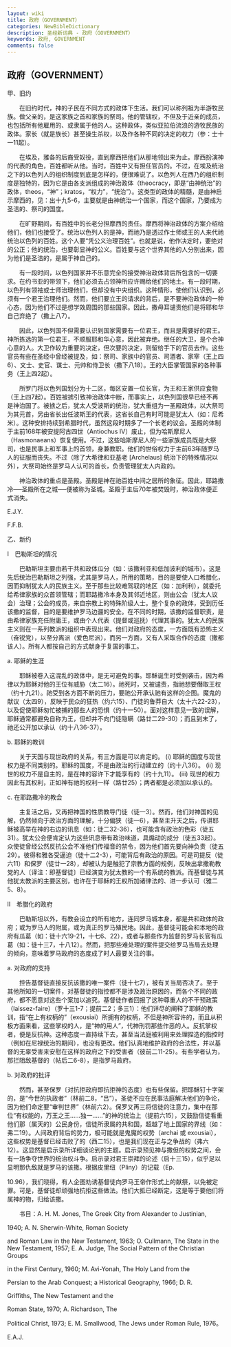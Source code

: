 ```yaml
---
layout: wiki
title: 政府（GOVERNMENT）
categories: NewBibleDictionary
description: 圣经新词典 - 政府（GOVERNMENT）
keywords: 政府, GOVERNMENT
comments: false
---
```


## 政府（GOVERNMENT）

甲、旧约

　　在旧约时代，神的子民在不同方式的政体下生活。我们可以称列祖为半游牧民族。做父亲的，是这家族之首和家族的祭司。他的管辖权，不但及于近亲的成员，也包括所有他雇用的、或隶属于他的人。这种政体，类似亚拉伯流浪的游牧民族的政体。家长（就是族长）甚至操生杀权，以及作各种不同的决定的权力（参：士十一11起）。

　　在埃及，雅各的后裔受奴役，直到摩西把他们从那地领出来为止。摩西扮演神的代表的角色，百姓都听从他。当时，百姓中又有担任官员的。不过，在埃及统治之下的以色列人的组织制度到底是怎样的，便很难说了。以色列人在西乃的组织制度是独特的，因为它是由各支派组成的神治政体（theocracy，即是“由神统治”的政体，theos，“神”；kratos，“权力”，“统治”）。这类型的政体的精髓，是由神启示摩西的，见：出十九5-6，主要就是由神统治一个国家，而这个国家，乃要成为圣洁的、祭司的国度。

　　在旷野期间，有百姓中的长老分担摩西的责任。摩西将神治政体的方案介绍给他们，他们也接受了。统治以色列人的是神，而祂乃是透过作士师或王的人来代祂统治以色列的百姓。这个人要“凭公义治理百姓”。也就是说，他作决定时，要绝对的公正；他的统治，也要彰显神的公义。百姓要与这个世界其他的人分别出来，因为他们是圣洁的，是属于神自己的。

　　有一段时间，以色列国家并不乐意完全的接受神治政体背后所包含的一切要求。在约书亚的带领下，他们必须去占领神所应许赐给他们的地土。有一段时期，以色列有领袖或士师治理他们，但却没有中央组织。这种情形，使他们认识到，必须有一个君王治理他们。然而，他们要立王的请求的背后，是不要神治政体的一种心态，因为他们不过是想学效周围的那些国家。因此，撒母耳谴责他们是将耶和华自己弃绝了（撒上八7）。

　　因此，以色列国不但需要认识到国家需要有一位君王，而且是需要好的君王。神所拣选的第一位君王，不顺服耶和华心意，因此被弃绝。继任的大卫，是个合神心意的人。大卫作较为重要的决定，但次要的决定，则留给手下的官员去作。这些官员有些在圣经中曾经被提及，如：祭司、家族中的官员、司酒者、家宰（王上四6）、文士、史官、谋士、元帅和侍卫长（撒下八18）。王的大臣掌管国家的各种事务（王上四2起）。

　　所罗门将以色列国划分为十二区，每区安置一位长官，为王和王家供应食物（王上四7起）。百姓被掳引致神治政体中断，而事实上，以色列国很早已经不再是神治国了。被掳之后，犹太人受波斯的统治，犹大重组为一圣殿政体，以大祭司为其元首，另由省长出任波斯王的代表，这省长自己有时可能是犹太人（如：尼希米）。这种安排持续到希腊时代，虽然这段时期多了一个长老的议会。圣殿的体制于主前168年被安提阿古四世（Antiochus IV）废止，但为哈斯摩尼人（Hasmonaeans）恢复使用。不过，这些哈斯摩尼人的一些家族成员既是大祭司，也是民事上和军事上的首领，身兼教职。他们的世俗权力于主前63年随罗马人的征服而丧失。不过（除了大希律和亚基老 [Archelaus] 统治下的特殊情况以外），大祭司始终是罗马人认可的首长，负责管理犹太人内政的。

　　神治政体的重点是圣殿。圣殿是神在祂百姓中间之居所的象征。因此，耶路撒冷──圣殿所在之城──便被称为圣城。圣殿于主后70年被焚毁时，神治政体便正式消失。

E.J.Y.

F.F.B.

乙、新约

Ⅰ　巴勒斯坦的情况

　　巴勒斯坦主要由若干共和政体瓜分（如：该撒利亚和低加波利的城市）。这是先后统治巴勒斯坦之列强，尤其是罗马人，所用的策略，目的是要使人口希腊化，因而抑制犹太人的民族主义。至于那些比较难驾驭的地区（如：加利利），就委托给希律家族的众首领管辖；而耶路撒冷本身及其邻近地区，则由公会（犹太人议会）治理；公会的成员，来自宗教上的特殊阶级人士。整个复杂的政体，受到历任该撒的监督，目的是要维护罗马边疆的安全。在不同的时期，该撒的监督职责，是由希律家族充任附庸王，或由个人代表（提督或巡抚）代理其事的。犹太人的民族主义则在一系列教派的组织中表现出来。他们对政府的态度，一方面既有恐怖主义（奋锐党），以至分离派（爱色尼派），而另一方面，又有人采取合作的态度（撒都该人）。所有人都按自己的方式献身于复国的事工。

a. 耶稣的生涯

　　耶稣被卷入这混乱的政体中，是无可避免的事。耶稣诞生时受到袭击，因为希律以为耶稣对他的王位有威胁（太二16）。祂死时，又被谴责，指祂想要僭取王权（约十九21）。祂受到各方面不断的压力，要祂公开承认祂有这样的企图。魔鬼的献议（太四9），反映于民众的狂热（约六15）、门徒的鲁莽自大（太十六22-23），以及促使耶稣匆忙被捕的那些人的恐惧（约十一50）。面对这样意见一致的误解，耶稣通常都避免自称为王，但却并不向门徒隐瞒（路廿二29-30）；而且到末了，祂还公开加以承认（约十八36-37）。

b. 耶稣的教训

　　关于天国与现世政府的关系，有三方面是可以肯定的。 (i) 耶稣的国度与现世权力是不同类别的。耶稣的国度，不是由政治的行动建立的（约十八36）。 (ii) 现世的权力不是自主的，是在神的容许下才能享有的（约十九11）。 (iii) 现世的权力因此有其权利，正如神有祂的权利一样（路廿25）；两者都是必须加以承认的。

c. 在耶路撒冷的教会

　　主复活之后，又再把神国的性质教导门徒（徒一3）。然而，他们对神国的见解，仍然倾向于政治方面的理解，十分偏狭（徒一6），甚至主升天之后，传讲耶稣被高举在神的右边的讯息（如：徒二32-36），也可能含有政治的色彩（徒五31）。犹太公会便肯定认为这些讯息带有政治味道，具煽动的成分（徒五33起）。众使徒曾经公然反抗公会不准他们传福音的禁令，因为他们首先要向神负责（徒五29）。彼得和雅各受逼迫（徒十二2-3），可能背后有政治的原因。可是司提反（徒六11）和保罗（徒廿一28），却被认为是触犯了宗教方面的规例，反映出拿撒勒教党的人〔译注：即基督徒〕已经演变为犹太教的一个有系统的教派。而基督徒与其他犹太教派的主要区别，也许在于耶稣的王权所加诸律法的、进一步认可（雅二5、8）。

Ⅱ　希腊化的政府

　　巴勒斯坦以外，有教会设立的所有地方，连同罗马城本身，都是共和政体的政府；或为罗马人的附属，或为真正的罗马殖民地。因此，基督徒可能会和本地的政府有瓜葛（如：徒十六19-21，十七6、22），或者与那些作为监督的罗马长官有瓜葛（如：徒十三7，十八12）。然而，把那些难处理的案件提交给罗马当局去处理的倾向，意味着罗马政府的态度成了时人最要关注的事。

a. 对政府的支持

　　控告基督徒直接反抗该撒的唯一案件（徒十七7），被有关当局否决了。至于其他所知的一切案件，对基督徒的指控都不是涉及政治原因的，而各个不同的政府，都不愿意对这些个案加以追究。基督徒作者回报了这种尊重人的不干预政策（laissez-faire）（罗十三1-7；提前二2；多三1）：他们详尽的阐释了耶稣的教训，指“在上有权柄的”（exousiai）所拥有的权柄，不但是神所容许的，而且从积极方面来看，这些掌权的人，是“神的用人”，代神刑罚那些作恶的人。反抗掌权者，便是反抗神。这种态度一直持续下去，甚至当法庭被利用来处理捏造的指控时（例如在尼禄统治的期间），也没有更改。他们认真地维护政府的合法性，并以基督的无辜受害来安慰在这样的政府之下的受害者（彼前二11-25）。有些学者认为，那拦阻敌基督的（帖后二6-8），是指罗马政府。

b. 对政府的批评

　　然而，甚至保罗〔对抗拒政府即抗拒神的态度〕也有些保留。把耶稣钉十字架的，是“今世的执政者”（林前二8，“吕”）。圣徒不应在民事法庭解决他们的争论，因为他们命定要“审判世界”（林前六2）。保罗又再三将信徒的注意力，集中在那位“有权能的，万王之王……独一……”的神的统治上（提前六15），又鼓励信徒看重他们那〔属天的〕公民身份，信徒所隶属的共和国，超越了地上国家的界线（如：弗二19）。人间政府背后的势力，极可能就是鬼魔的权势（archai 或 exousiai），这些权势是基督已经击败了的（西二15），也是我们现在正与之争战的（弗六12）。这显然是启示录所详细谈论到的主题。启示录预见神与撒但的权势之间，会有一场争夺世界的统治权斗争。启示录对君王崇拜的论述（启十三15），似乎足以显明那仇敌就是罗马的该撒。根据皮里纽（Pliny）的记载（Ep.

10.96），我们晓得，有人企图劝诱基督徒向罗马王帝作形式上的献祭，以免被定罪。可是，基督徒却顽强地抗拒这些做法。他们大抵已经断定，这是等于要他们将属神的物，归给该撒。

　　书目：A. H. M. Jones, The Greek City from Alexander to Justinian,

1940; A. N. Sherwin-White, Roman Society

and Roman Law in the New Testament, 1963; O. Cullmann, The State in the New Testament, 1957; E. A. Judge, The Social Pattern of the Christian Groups

in the First Century, 1960; M. Avi-Yonah, The Holy Land from the

Persian to the Arab Conquest; a Historical Geography, 1966; D. R.

Griffiths, The New Testament and the

Roman State, 1970; A. Richardson, The

Political Christ, 1973; E. M. Smallwood, The Jews under Roman Rule, 1976。

E.A.J.








